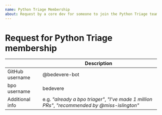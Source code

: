 ```yaml
---
name: Python Triage Membership
about: Request by a core dev for someone to join the Python Triage team
---
```


<!--
Core developers can create this issue to nominate someone to the Python Triage team.

Existing bug triagers on bpo and other Python contributors with elevated privileges can create this issue
to nominate themselves into the Python Triage team.

More details: https://devguide.python.org/triaging.html#becoming-a-member-of-the-python-triage-team
-->

# Request for Python Triage membership

<!-- replace with real info -->

|     | Description |
| --- | -------------------------- |
| GitHub username   | @bedevere-bot |
| bpo username   | bedevere     |
| Additional info   | e.g. _"already a bpo triager"_, _"I've made 1 million PRs"_, _"recommended by @miss-islington"_| |
